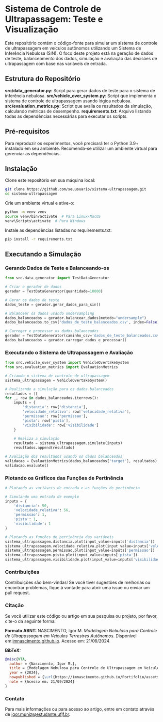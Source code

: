 # Sistema de Controle de Ultrapassagem: Teste e Visualização
Este repositório contém o código-fonte para simular um sistema de controle de ultrapassagem em veículos autônomos utilizando um Sistema de Inferência Nebulosa (SIN). O foco deste projeto está na geração de dados de teste, balanceamento dos dados, simulação e avaliação das decisões de ultrapassagem com base nas variáveis de entrada.

## Estrutura do Repositório
**src/data_generator.py**: Script para gerar dados de teste para o sistema de inferência nebulosa.
**src/vehicle_over_system.py**: Script que implementa o sistema de controle de ultrapassagem usando lógica nebulosa.
**src/evaluation_metrics.py**: Script que avalia os resultados da simulação, calculando métricas de desempenho.
**requirements.txt**: Arquivo listando todas as dependências necessárias para executar os scripts.

## Pré-requisitos
Para reproduzir os experimentos, você precisará ter o Python 3.9+ instalado em seu ambiente. Recomenda-se utilizar um ambiente virtual para gerenciar as dependências.

## Instalação
Clone este repositório em sua máquina local:

```bash
git clone https://github.com/seuusuario/sistema-ultrapassagem.git
cd sistema-ultrapassagem
```

Crie um ambiente virtual e ative-o:

```bash
python -m venv venv
source venv/bin/activate  # Para Linux/MacOS
venv\Scripts\activate  # Para Windows
```

Instale as dependências listadas no requirements.txt:

```bash
pip install -r requirements.txt
```

## Executando a Simulação
### Gerando Dados de Teste e Balanceando-os

```python
from src.data_generator import TestDataGenerator

# Criar o gerador de dados
gerador = TestDataGenerator(quantidade=10000)

# Gerar os dados de teste
dados_teste = gerador.gerar_dados_para_sin()

# Balancear os dados usando undersampling
dados_balanceados = gerador.balancear_dados(metodo="undersample")
dados_balanceados.to_csv('dados_de_teste_balanceados.csv', index=False)

# Carregar e processar os dados balanceados
gerador = TestDataGenerator(caminho_csv='dados_de_teste_balanceados.csv')
dados_balanceados = gerador.carregar_dados_e_processar()
```

### Executando o Sistema de Ultrapassagem e Avaliação

```python
from src.vehicle_over_system import VehicleOvertakeSystem
from src.evaluation_metrics import EvaluationMetrics

# Criando o sistema de controle de ultrapassagem
sistema_ultrapassagem = VehicleOvertakeSystem()

# Realizando a simulação para os dados balanceados
resultados = []
for _, row in dados_balanceados.iterrows():
    inputs = {
        'distancia': row['distancia'],
        'velocidade_relativa': row['velocidade_relativa'],
        'permissao': row['permissao'],
        'pista': row['pista'],
        'visibilidade': row['visibilidade']
    }
    
    # Realiza a simulação
    resultado = sistema_ultrapassagem.simulate(inputs)
    resultados.append(resultado)

# Avaliação dos resultados usando os dados balanceados
validacao = EvaluationMetrics(dados_balanceados['target'], resultados)
validacao.evaluate()
```

### Plotando os Gráficos das Funções de Pertinência

```python
# Plotando as variáveis de entrada e as funções de pertinência

# Simulando uma entrada de exemplo
inputs = {
    'distancia': 50,
    'velocidade_relativa': 56,
    'permissao': 1,
    'pista': 1,
    'visibilidade': 1
}

# Plotando as funções de pertinência das variáveis
sistema_ultrapassagem.distancia.plot(input_value=inputs['distancia'])
sistema_ultrapassagem.velocidade_relativa.plot(input_value=inputs['velocidade_relativa'])
sistema_ultrapassagem.permissao.plot(input_value=inputs['permissao'])
sistema_ultrapassagem.pista.plot(input_value=inputs['pista'])
sistema_ultrapassagem.visibilidade.plot(input_value=inputs['visibilidade'])
```

### Contribuições
Contribuições são bem-vindas! Se você tiver sugestões de melhorias ou encontrar problemas, fique à vontade para abrir uma issue ou enviar um pull request.

###  Citação

Se você utilizar este código ou artigo em sua pesquisa ou projeto, por favor, cite-o da seguinte forma:

**Formato ABNT:**
NASCIMENTO, Igor M. *Modelagem Nebulosa para Controle de Ultrapassagem
em Veículos Terrestres Autônomos*. Disponível em:[imnascimento.github.io](https://imnascimento.github.io/Portifolio/assets/pdf/artigos/UFJF___L%C3%B3gica_Fuzzy_Controle_de_ultrapassagem_de_um_ve%C3%ADculo_terrestre_aut%C3%B4nomo.pdf). Acesso em: 21/09/2024.

**BibTeX:**
```bibtex
@misc{VTA,
  author = {Nascimento, Igor M.},
  title = {Modelagem Nebulosa para Controle de Ultrapassagem em Veículos Terrestres Autônomos},
  year = {2024},
  howpublished = {\url{https://imnascimento.github.io/Portifolio/assets/pdf/artigos/UFJF___L%C3%B3gica_Fuzzy_Controle_de_ultrapassagem_de_um_ve%C3%ADculo_terrestre_aut%C3%B4nomo.pdf}},
  note = {Acesso em: 21/09/2024}
}
```

### Contato
Para mais informações ou para acesso ao artigo, entre em contato através de igor.muniz@estudante.ufjf.br.